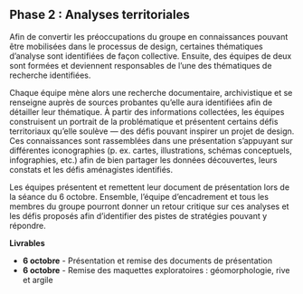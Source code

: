 ## Phase 2 : Analyses territoriales
Afin de convertir les préoccupations du groupe en connaissances pouvant être mobilisées dans le processus de design, certaines thématiques d’analyse sont identifiées de façon collective. Ensuite, des équipes de deux sont formées et deviennent responsables de l’une des thématiques de recherche identifiées.

Chaque équipe mène alors une recherche documentaire, archivistique et se renseigne auprès de sources probantes qu’elle aura identifiées afin de détailler leur thématique. À partir des informations collectées, les équipes construisent un portrait de la problématique et présentent certains défis territoriaux qu’elle soulève — des défis pouvant inspirer un projet de design. Ces connaissances sont rassemblées dans une présentation s’appuyant sur différentes iconographies (p. ex. cartes, illustrations, schémas conceptuels, infographies, etc.) afin de bien partager les données découvertes, leurs constats et les défis aménagistes identifiés. 

Les équipes présentent et remettent leur document de présentation lors de la séance du 6 octobre. Ensemble, l’équipe d’encadrement et tous les membres du groupe pourront donner un retour critique sur ces analyses et les défis proposés afin d’identifier des pistes de stratégies pouvant y répondre.

**Livrables**

* **6 octobre** - Présentation et remise des documents de présentation 
* **6 octobre** - Remise des maquettes exploratoires : géomorphologie, rive et argile